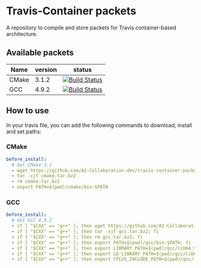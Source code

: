 # Travis-Container packets

A repository to compile and store packets for Travis container-based
architecture.

## Available packets

| Name | version | status |
| ---- | ------------ | ------ |
| CMake | 3.1.2 | [![Build Status](https://travis-ci.org/A2-Collaboration-dev/travis-container-packets.svg?branch=cmake)](https://travis-ci.org/A2-Collaboration-dev/travis-container-packets) |
| GCC | 4.9.2 | [![Build Status](https://travis-ci.org/A2-Collaboration-dev/travis-container-packets.svg?branch=gcc)](https://travis-ci.org/A2-Collaboration-dev/travis-container-packets) |


## How to use

In your travis file, you can add the following commands to download, install and set paths:


### CMake

```yml
before_install:
  # Get CMake 3.1
  - wget https://github.com/A2-Collaboration-dev/travis-container-packets/releases/download/cmake-3.1.2/cmake.tar.bz2
  - tar -xjf cmake.tar.bz2
  - rm cmake.tar.bz2
  - export PATH=$(pwd)/cmake/bin:$PATH
```

### GCC

```yml
before_install:
  # Get GCC 4.9.2
  - if [ "$CXX" == "g++" ]; then wget https://github.com/A2-Collaboration-dev/travis-container-packets/releases/download/gcc-4.9.2/gcc.tar.bz2; fi
  - if [ "$CXX" == "g++" ]; then tar -xjf gcc.tar.bz2; fi
  - if [ "$CXX" == "g++" ]; then rm gcc.tar.bz2; fi
  - if [ "$CXX" == "g++" ]; then export PATH=$(pwd)/gcc/bin:$PATH; fi
  - if [ "$CXX" == "g++" ]; then export LIBRARY_PATH=$(pwd)/gcc/lib64:$LIBRARY_PATH; fi
  - if [ "$CXX" == "g++" ]; then export LD_LIBRARY_PATH=$(pwd)/gcc/lib64:$LD_LIBRARY_PATH; fi
  - if [ "$CXX" == "g++" ]; then export CPLUS_INCLUDE_PATH=$(pwd)/gcc/include/c++/4.9.2:$CPLUS_INCLUDE_PATH; fi
```
